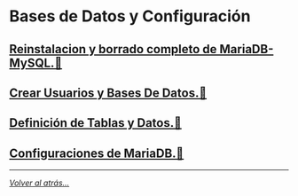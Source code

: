 # Bases de Datos y Configuración

## [Reinstalacion y borrado completo de MariaDB-MySQL.📖](./DesisntalarYBorradoMariaDB-MySQL.md)
## [Crear Usuarios y Bases De Datos.📖](./CrearUsuarioBaseDeDatos.md)
## [Definición de Tablas y Datos.📖](./CrearBaseDatosYTablas.md)
## [Configuraciones de MariaDB.📖](./ConfiguracionesMariaDB.md)

________________________________________
*[Volver al atrás...](../README.md)*
